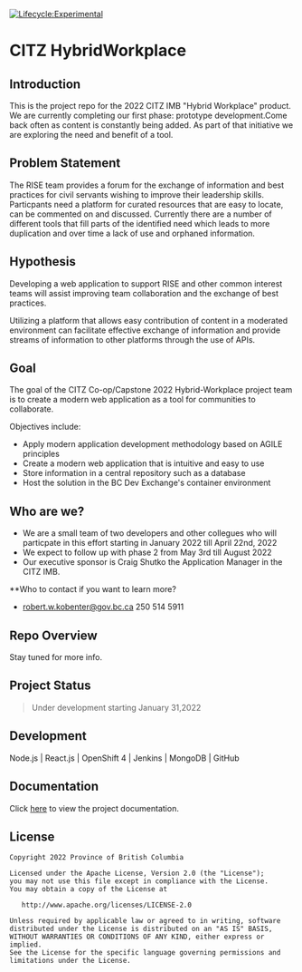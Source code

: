 [![Lifecycle:Experimental](https://img.shields.io/badge/Lifecycle-Experimental-339999)](https://github.com/bcgov/citz-HybridWorkplace)
# CITZ HybridWorkplace


## Introduction

This is the project repo for the 2022 CITZ IMB "Hybrid Workplace" product. We are currently completing our first phase: prototype development.Come back often as content is constantly being added. As part of that initiative we are exploring the need and benefit of a tool.

## Problem Statement

The RISE  team provides a forum for the exchange of information and best practices for  civil servants wishing to improve their leadership skills. Particpants need a platform for curated resources that are easy to locate, can be commented on and discussed. Currently there are a number of different tools that fill parts of the identified need which leads to more duplication and over time a lack of use and orphaned information.

## Hypothesis

Developing a web application to support RISE and other common interest teams will assist improving team collaboration and the exchange of best practices.

Utilizing a platform that allows easy contribution of content in a moderated environment can facilitate effective exchange of information and provide streams of information to other platforms through the use of APIs.

## Goal

The goal of the CITZ Co-op/Capstone 2022 Hybrid-Workplace project team is to create a modern web application as a tool for communities to collaborate.

Objectives include:

- Apply modern application development methodology based on AGILE principles
- Create a modern web application that is intuitive and easy to use
- Store information in a central repository such as a database
- Host the solution in the BC Dev Exchange's container environment

## Who are we?

- We are a small team of two developers and other collegues who will particpate in this effort starting in January 2022 till April 22nd, 2022
- We expect to follow up with phase 2 from May 3rd till August 2022
- Our executive sponsor is Craig Shutko the Application Manager in the CITZ IMB.

**Who to contact if you want to learn more?
- robert.w.kobenter@gov.bc.ca   250 514 5911

## Repo Overview

Stay tuned for more info.

  
  
 ## Project Status

> Under development starting January 31,2022

## Development

Node.js | React.js | OpenShift 4 | Jenkins | MongoDB | GitHub

## Documentation

Click [here](https://github.com/bcgov/citz-hybridworkplace/wiki) to view the project documentation.

## License

```
Copyright 2022 Province of British Columbia

Licensed under the Apache License, Version 2.0 (the "License");
you may not use this file except in compliance with the License.
You may obtain a copy of the License at

   http://www.apache.org/licenses/LICENSE-2.0

Unless required by applicable law or agreed to in writing, software
distributed under the License is distributed on an "AS IS" BASIS,
WITHOUT WARRANTIES OR CONDITIONS OF ANY KIND, either express or implied.
See the License for the specific language governing permissions and
limitations under the License.
```
